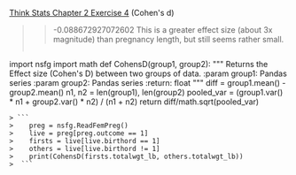 [Think Stats Chapter 2 Exercise 4](http://greenteapress.com/thinkstats2/html/thinkstats2003.html#toc24) (Cohen's d)

>> -0.088672927072602
> This is a greater effect size (about 3x magnitude) than pregnancy length, but still seems rather small.
> ```
import nsfg
import math
def CohensD(group1, group2):
    """
    Returns the Effect size (Cohen's D) between two groups of data.
    :param group1: Pandas series
    :param group2: Pandas series
    :return: float
    """
    diff = group1.mean() - group2.mean()
    n1, n2 = len(group1), len(group2)
    pooled_var = (group1.var() * n1 + group2.var() * n2) / (n1 + n2)
    return diff/math.sqrt(pooled_var)
```
> ```
>    preg = nsfg.ReadFemPreg()
>    live = preg[preg.outcome == 1]
>    firsts = live[live.birthord == 1]
>    others = live[live.birthord != 1]
>    print(CohensD(firsts.totalwgt_lb, others.totalwgt_lb))
>  ```